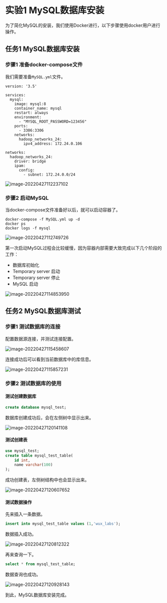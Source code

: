 # 实验1 MySQL数据库安装

为了简化MySQL的安装，我们使用Docker进行，以下步骤使用docker用户进行操作。

## 任务1 MySQL数据库安装

### 步骤1 准备docker-compose文件

我们需要准备`MySQL.yml`文件。

```
version: '3.5'

services:
  mysql:
    image: mysql:8
    container_name: mysql
    restart: always
    environment:
      - "MYSQL_ROOT_PASSWORD=123456"
    ports:
      - 3306:3306
    networks:
      hadoop_networks_24:
        ipv4_address: 172.24.0.106

networks:
  hadoop_networks_24:
    driver: bridge
    ipam:
      config:
        - subnet: 172.24.0.0/24
```

![image-20220427112237102](images/image-20220427112237102.png)

### 步骤2 启动MySQL

当docker-compose文件准备好以后，就可以启动容器了。

```
docker-compose -f MySQL.yml up -d
docker ps
docker logs -f mysql
```

![image-20220427112749726](images/image-20220427112749726.png)

第一次启动MySQL过程会比较缓慢，因为容器内部需要大致完成以下几个阶段的工作：

* 数据库初始化
* Temporary server 启动
* Temporary server 停止
* MySQL 启动

![image-20220427114853950](images/image-20220427114853950.png)

## 任务2 MySQL数据库测试

### 步骤1 测试数据库的连接

配置数据源连接，并测试连接配置。

![image-20220427115458607](images/image-20220427115458607.png)

连接成功后可以看到当前数据库中的库信息。

![image-20220427115857231](images/image-20220427115857231.png)

### 步骤2 测试数据库的使用

#### 测试创建数据库

```sql
create database mysql_test;
```

数据库创建成功后，会在左侧树中显示出来。

![image-20220427120141108](images/image-20220427120141108.png)

#### 测试创建表

```sql
use mysql_test;
create table mysql_test_table(
    id int,
    name varchar(100)
);
```

成功创建表，左侧树结构中也会显示出来。

![image-20220427120607652](images/image-20220427120607652.png)

#### 测试数据操作

先来插入一条数据。

```sql
insert into mysql_test_table values (1,'wux_labs');
```

数据插入成功。

![image-20220427120812322](images/image-20220427120812322.png)

再来查询一下。

```sql
select * from mysql_test_table;
```

数据查询也成功。

![image-20220427120928143](images/image-20220427120928143.png)

到此，MySQL数据库安装完成。
